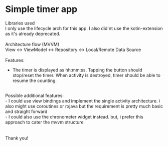 # Simple timer app

Libraries used<br />
I only use the lifecycle arch for this app. I also did'nt use the kotin-extension as it's already deprecated. <br/>
<br />
Architecture flow (MVVM)<br />
View <-> ViewModel <-> Repository <-> Local/Remote Data Source<br />
<br />
Features:<br />
  - The timer is displayed as hh:mm:ss. Tapping the button should stop/reset the timer. When activity is destroyed, timer should be able to resume the counting.
<br />
Possible additional features:<br />
- I could use view bindings and implement the single activity architecture. i also might use coroutines or rxjava but the requirement is pretty much basic and straight forward<br/>
- I could also use the chronometer widget instead. but, i prefer this approach to cater the mvvm structure

<br/>
<br/>
<br/>
Thank you!
